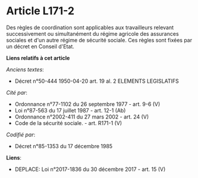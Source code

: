 # Article L171-2

Des règles de coordination sont applicables aux travailleurs relevant successivement ou simultanément du régime agricole des
assurances sociales et d'un autre régime de sécurité sociale. Ces règles sont fixées par un décret en Conseil d'Etat.

**Liens relatifs à cet article**

_Anciens textes_:

  - Décret n°50-444 1950-04-20 art. 19 al. 2 ELEMENTS LEGISLATIFS

_Cité par_:

  - Ordonnance n°77-1102 du 26 septembre 1977 - art. 9-6 (V)
  - Loi n°87-563 du 17 juillet 1987 - art. 12-1 (Ab)
  - Ordonnance n°2002-411 du 27 mars 2002 - art. 24 (V)
  - Code de la sécurité sociale. - art. R171-1 (V)

_Codifié par_:

  - Décret n°85-1353 du 17 décembre 1985

**Liens**:

  - DEPLACE: Loi n°2017-1836 du 30 décembre 2017 - art. 15 (V)
